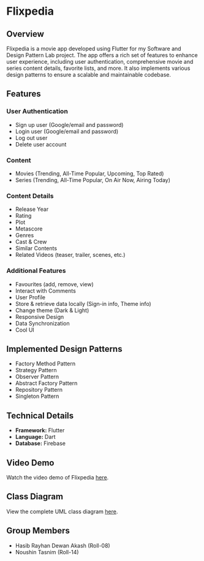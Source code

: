 <h1>Flixpedia</h1>
<h2>Overview</h2>
<p>Flixpedia is a movie app developed using Flutter for my Software and Design Pattern Lab project. The app offers a rich set of features to enhance user experience, including user authentication, comprehensive movie and series content details, favorite lists, and more. It also implements various design patterns to ensure a scalable and maintainable codebase.</p>

<h2>Features</h2>
<h3>User Authentication</h3>
<ul>
        <li>Sign up user (Google/email and password)</li>
        <li>Login user (Google/email and password)</li>
        <li>Log out user</li>
        <li>Delete user account</li>
 </ul>

<h3>Content</h3>
<ul>
        <li>Movies (Trending, All-Time Popular, Upcoming, Top Rated)</li>
        <li>Series (Trending, All-Time Popular, On Air Now, Airing Today)</li>
</ul>

<h3>Content Details</h3>
<ul>
        <li>Release Year</li>
        <li>Rating</li>
        <li>Plot</li>
        <li>Metascore</li>
        <li>Genres</li>
        <li>Cast & Crew</li>
        <li>Similar Contents</li>
        <li>Related Videos (teaser, trailer, scenes, etc.)</li>
</ul>

<h3>Additional Features</h3>
<ul>
        <li>Favourites (add, remove, view)</li>
        <li>Interact with Comments</li>
        <li>User Profile</li>
        <li>Store & retrieve data locally (Sign-in info, Theme info)</li>
        <li>Change theme (Dark & Light)</li>
        <li>Responsive Design</li>
        <li>Data Synchronization</li>
        <li>Cool UI</li>
</ul>

<h2>Implemented Design Patterns</h2>
<ul>
        <li>Factory Method Pattern</li>
        <li>Strategy Pattern</li>
        <li>Observer Pattern</li>
        <li>Abstract Factory Pattern</li>
        <li>Repository Pattern</li>
        <li>Singleton Pattern</li>
</ul>

 <h2>Technical Details</h2>
<ul>
        <li><strong>Framework:</strong> Flutter</li>
        <li><strong>Language:</strong> Dart</li>
        <li><strong>Database:</strong> Firebase</li>
    </ul>

<h2>Video Demo</h2>
<p>Watch the video demo of Flixpedia <a href="https://www.youtube.com/watch?v=YMa7_mABteE" target="_blank">here</a>.</p>

<h2>Class Diagram</h2>
<p>View the complete UML class diagram <a href="https://tinyurl.com/completeumldiagram" target="_blank">here</a>.</p>

<h2>Group Members</h2>
<ul>
        <li>Hasib Rayhan Dewan Akash (Roll-08)</li>
        <li>Noushin Tasnim (Roll-14)</li>
</ul>

